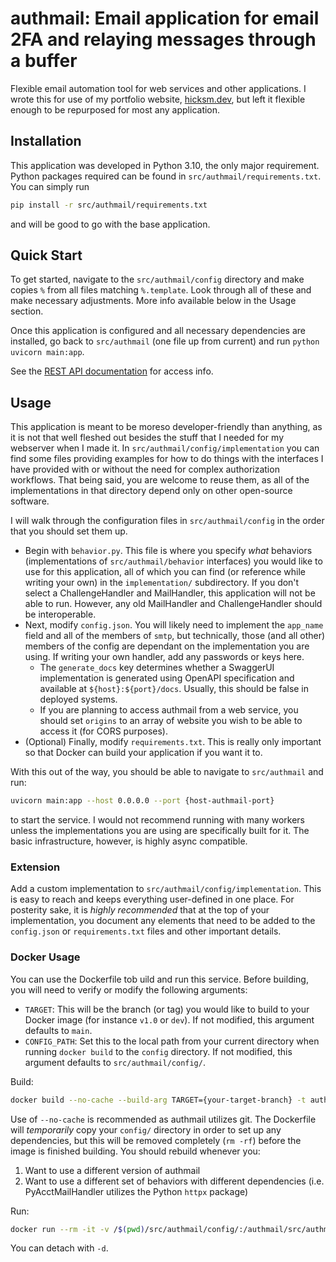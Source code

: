 # authmail: Email application for email 2FA and relaying messages through a buffer

Flexible email automation tool for web services and other applications. I wrote this for use of my portfolio website, [hicksm.dev](https://hicksm.dev), but left it flexible enough to be repurposed for most any application.

## Installation

This application was developed in Python 3.10, the only major requirement. Python packages required can be found in `src/authmail/requirements.txt`. You can simply run

```bash
pip install -r src/authmail/requirements.txt
```

and will be good to go with the base application.

## Quick Start

To get started, navigate to the `src/authmail/config` directory and make copies `%` from all files matching `%.template`. Look through all of these and make necessary adjustments. More info available below in the Usage section.

Once this application is configured and all necessary dependencies are installed, go back to `src/authmail` (one file up from current) and run `python uvicorn main:app`.

See the [REST API documentation](https://github.com/mwhicks-dev/authmail/wiki#api) for access info.

## Usage

This application is meant to be moreso developer-friendly than anything, as it is not that well fleshed out besides the stuff that I needed for my webserver when I made it. In `src/authmail/config/implementation` you can find some files providing examples for how to do things with the interfaces I have provided with or without the need for complex authorization workflows. That being said, you are welcome to reuse them, as all of the implementations in that directory depend only on other open-source software. 

I will walk through the configuration files in `src/authmail/config` in the order that you should set them up.

* Begin with `behavior.py`. This file is where you specify *what* behaviors (implementations of `src/authmail/behavior` interfaces) you would like to use for this application, all of which you can find (or reference while writing your own) in the `implementation/` subdirectory. If you don't select a ChallengeHandler and MailHandler, this application will not be able to run. However, any old MailHandler and ChallengeHandler should be interoperable.
* Next, modify `config.json`. You will likely need to implement the `app_name` field and all of the members of `smtp`, but technically, those (and all other) members of the config are dependant on the implementation you are using. If writing your own handler, add any passwords or keys here.
  * The `generate_docs` key determines whether a SwaggerUI implementation is generated using OpenAPI specification and available at `${host}:${port}/docs`. Usually, this should be false in deployed systems.
  * If you are planning to access authmail from a web service, you should set `origins` to an array of website you wish to be able to access it (for CORS purposes). 
* (Optional) Finally, modify `requirements.txt`. This is really only important so that Docker can build your application if you want it to.

With this out of the way, you should be able to navigate to `src/authmail` and run:

```bash
uvicorn main:app --host 0.0.0.0 --port {host-authmail-port}
```

to start the service. I would not recommend running with many workers unless the implementations you are using are specifically built for it. The basic infrastructure, however, is highly async compatible.

### Extension

Add a custom implementation to `src/authmail/config/implementation`. This is easy to reach and keeps everything user-defined in one place. For posterity sake, it is *highly recommended* that at the top of your implementation, you document any elements that need to be added to the `config.json` or `requirements.txt` files and other important details.

### Docker Usage

You can use the Dockerfile tob uild and run this service. Before building, you will need to verify or modify the following arguments:

* `TARGET`: This will be the branch (or tag) you would like to build to your Docker image (for instance `v1.0` or `dev`). If not modified, this argument defaults to `main`.
* `CONFIG_PATH`: Set this to the local path from your current directory when running `docker build` to the `config` directory. If not modified, this argument defaults to `src/authmail/config/`.

Build:

```bash
docker build --no-cache --build-arg TARGET={your-target-branch} -t authmail .
```

Use of `--no-cache` is recommended as authmail utilizes git. The Dockerfile will *temporarily* copy your `config/` directory in order to set up any dependencies, but this will be removed completely (`rm -rf`) before the image is finished building. You should rebuild whenever you:

1. Want to use a different version of authmail
1. Want to use a different set of behaviors with different dependencies (i.e. PyAcctMailHandler utilizes the Python `httpx` package)

Run:

```bash
docker run --rm -it -v /$(pwd)/src/authmail/config/:/authmail/src/authmail/config/ -p {host-authmail-port}:8000 authmail
```

You can detach with `-d`.
